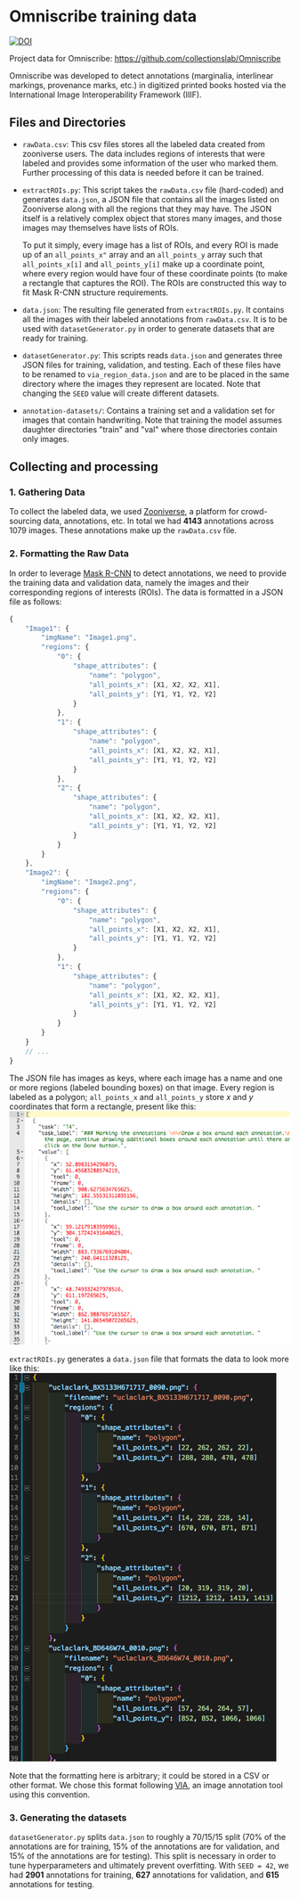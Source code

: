 # Omniscribe training data

[![DOI](https://zenodo.org/badge/DOI/10.5281/zenodo.3732202.svg)](https://doi.org/10.5281/zenodo.3732202)

Project data for Omniscribe: https://github.com/collectionslab/Omniscribe

Omniscribe was developed to detect annotations (marginalia, interlinear markings, provenance marks, etc.) in digitized printed books hosted via the International Image Interoperability Framework (IIIF).

## Files and Directories

* `rawData.csv`: This csv files stores all the labeled data created from zooniverse users. The data includes regions of interests that were labeled and provides some information of the user who marked them. Further processing of this data is needed before it can be trained.

* `extractROIs.py`: This script takes the `rawData.csv` file (hard-coded) and generates `data.json`, a JSON file that contains all the images listed on Zooniverse along with all the regions that they may have. The JSON itself is a relatively complex object that stores many images, and those images may themselves have lists of ROIs.

    To put it simply, every image has a list of ROIs, and every ROI is made up of an `all_points_x"` array and an `all_points_y` array such that `all_points_x[i]` and `all_points_y[i]` make up a coordinate point, where every region would have four of these coordinate points (to make a rectangle that captures the ROI). The ROIs are constructed this way to fit Mask R-CNN structure requirements.

* `data.json`: The resulting file generated from `extractROIs.py`. It contains all the images with their labeled annotations from `rawData.csv`. It is to be used with `datasetGenerator.py` in order to generate datasets that are ready for training.

* `datasetGenerator.py`: This scripts reads `data.json` and generates three JSON files for training, validation, and testing. Each of these files have to be renamed to `via_region_data.json` and are to be placed in the same directory where the images they represent are located. Note that changing the `SEED` value will create different datasets.

* `annotation-datasets/`: Contains a training set and a validation set for images that contain handwriting. Note that training the model assumes daughter directories "train" and "val" where those directories contain only images.

## Collecting and processing

### 1. Gathering Data

To collect the labeled data, we used [Zooniverse](https://www.zooniverse.org/), a platform for crowd-sourcing data, annotations, etc. In total we had **4143** annotations across 1079 images. These annotations make up the `rawData.csv` file.

### 2. Formatting the Raw Data

In order to leverage [Mask R-CNN](https://github.com/matterport/Mask_RCNN) to detect annotations, we need to provide the training data and validation data, namely the images and their corresponding regions of interests (ROIs). The data is formatted in a JSON file as follows:

```javascript
{
    "Image1": {
        "imgName": "Image1.png",
        "regions": {
            "0": {
                "shape_attributes": {
                    "name": "polygon",
                    "all_points_x": [X1, X2, X2, X1],
                    "all_points_y": [Y1, Y1, Y2, Y2]
                }
            },
            "1": {
                "shape_attributes": {
                    "name": "polygon",
                    "all_points_x": [X1, X2, X2, X1],
                    "all_points_y": [Y1, Y1, Y2, Y2]
                }
            },
            "2": {
                "shape_attributes": {
                    "name": "polygon",
                    "all_points_x": [X1, X2, X2, X1],
                    "all_points_y": [Y1, Y1, Y2, Y2]
                }
            }
        }
    },
    "Image2": {
        "imgName": "Image2.png",
        "regions": {
            "0": {
                "shape_attributes": {
                    "name": "polygon",
                    "all_points_x": [X1, X2, X2, X1],
                    "all_points_y": [Y1, Y1, Y2, Y2]
                }
            },
            "1": {
                "shape_attributes": {
                    "name": "polygon",
                    "all_points_x": [X1, X2, X2, X1],
                    "all_points_y": [Y1, Y1, Y2, Y2]
                }
            }
        }
    }
    // ...
}
```

The JSON file has images as keys, where each image has a name and one or more regions (labeled bounding boxes) on that image.
Every region is labeled as a polygon; `all_points_x` and `all_points_y` store *x* and *y* coordinates that form a rectangle, present like this:
 ![snippet of raw data](./images/t4.png)

`extractROIs.py` generates a `data.json` file that formats the data to look more like this:
 ![snippet of formatted data](/images/formattedData.png)

 Note that the formatting here is arbitrary;  it could be stored in a CSV or other format. We chose this format following [VIA](http://www.robots.ox.ac.uk/~vgg/software/via/), an image annotation tool using this convention.

### 3. Generating the datasets

 `datasetGenerator.py` splits `data.json` to roughly a 70/15/15 split (70% of the annotations are for training, 15% of the annotations are for validation, and 15% of the annotations are for testing). This split is necessary in order to tune hyperparameters and ultimately prevent overfitting. With `SEED = 42`, we had **2901** annotations for training, **627** annotations for validation, and **615** annotations for testing.
